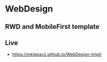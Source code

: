 # WebDesign

## RWD and MobileFirst template

## Live

* https://mklepacz.github.io/WebDesign-tmpl/
